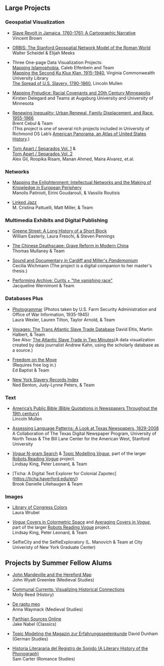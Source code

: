 ## Large Projects

### Geospatial Visualization
 
* [Slave Revolt in Jamaica, 1760-1761: A Cartographic Narrative](http://revolt.axismaps.com/)  
Vincent Brown
 
* [ORBIS: The Stanford Geospatial Network Model of the Roman World](http://orbis.stanford.edu/)  
Walter Scheidel & Elijah Meeks
 
* Three One-page Data Visualization Projects:  
[Mapping Islamophobia](http://mappingislamophobia.org/), Caleb Elfenbein and Team  
[Mapping the Second Ku Klux Klan, 1915-1940](https://labs.library.vcu.edu/klan/), Virginia Commonwealth University Library  
[The Spread of U.S. Slavery, 1790-1860](https://lincolnmullen.com/projects/slavery/), Lincoln Mullen
 
* [Mapping Prejudice: Racial Covenants and 20th Century Minneapolis](https://www.mappingprejudice.org/)  
Kirsten Delegard and Teams at Augsburg University and University of Minnesota

* [Renewing Inequality: Urban Renewal, Family Displacement, and Race, 1955-1966](https://dsl.richmond.edu/panorama/renewal/#view=0/0/1&viz=cartogram)  
Brent Cebul & Team  
(This project is one of several rich projects included in University of Richmond DS Lab’s [American Panorama, an Atlas of United States History](https://dsl.richmond.edu/panorama/).)

* [Torn Apart / Separados Vol. 1](http://xpmethod.plaintext.in/torn-apart/volume/1/) &  
[Torn Apart / Separados Vol. 2](http://xpmethod.plaintext.in/torn-apart/volume/2/index)  
Alex Gil, Roopika Risam, Manan Ahmed, Maira Alvarez, et.al. 


### Networks
 
* [Mapping the Enlightenment: Intellectual Networks and the Making of Knowledge in European Periphery](https://mapping-the-enlightenment.org/)  
Manolis Patinioti, Eirini Goudarouli, & Vassilis Routisis

* [Linked Jazz](https://linkedjazz.org/)  
M. Cristina Pattuelli, Matt Miller, & Team
 
### Multimedia Exhibits and Digital Publishing
 
* [Greene Street: A Long History of a Short Block](http://www.greenestreet.nyc/)  
William Easterly, Laura Freschi, & Steven Pennings 

* [The Chinese Deathscape: Grave Reform in Modern China](http://chinesedeathscape.org/)  
Thomas Mullaney & Team

* [Sound and Documentary in Cardiff and Miller's *Pandemonium*](http://scalar.usc.edu/works/pandemonium/index)  
Cecilia Wichmann (The project is a digital companion to her master's thesis.)

* [Performing Archive: Curits + "the vanishing race"](http://scalar.usc.edu/works/performingarchive/index)  
Jacqueline Wernimont & Team
 
### Databases Plus
 
* [Photogrammar](http://photogrammar.yale.edu/) (Photos taken by U.S. Farm Security Administration and Office of War Information, 1935-1945)  
Laura Wexler, Lauren Tilton, Taylor Arnold, & Team

* [Voyages: The Trans Atlantic Slave Trade Database](http://www.slavevoyages.org/)
David Eltis, Martin Halbert, & Team  
See Also: [The Atlantic Slave Trade in Two Minutes](http://www.slate.com/articles/life/the_history_of_american_slavery/2015/06/animated_interactive_of_the_history_of_the_atlantic_slave_trade.html)(A data visualization created by data journalist Andrew Kahn, using the scholarly database as a source.)

* [Freedom on the Move](http://freedomonthemove.org)  
(Requires free log in.)    
Ed Baptist & Team

* [New York Slavery Records Index](https://nyslavery.commons.gc.cuny.edu/)  
Ned Benton, Judy-Lynne Peters, & Team
 
### Text 
 
* [America’s Public Bible (Bible Quotations in Newspapers Throughout the 19th century)](http://americaspublicbible.org/)  
Lincoln Mullen
 
* [Assessing Language Patterns: A Look at Texas Newspapers, 1829-2008](http://language.mappingtexts.org/)  
A Collaboration of The Texas Digital Newspaper Program, University of North Texas &
The Bill Lane Center for the American West, Stanford University

* [*Vogue* N-gram Search](http://bookworm.library.yale.edu/) & [Topic Modelling *Vogue*](http://dh.library.yale.edu/projects/vogue/topics/), part of the larger [Robots Reading Vogue](http://dh.library.yale.edu/projects/vogue/) project.  
Lindsay King, Peter Leonard, & Team

* [Ticha: A Digital Text Explorer for Colonial Zapotec] (https://ticha.haverford.edu/en/)  
Brook Danielle Lillehaugen & Team

### Images

* [Library of Congress Colors](https://loc-colors.glitch.me/)  
Laura Wrubel

* [*Vogue* Covers in Colormetric Space](http://dh.library.yale.edu/projects/vogue/colormetricspace/) and [Averaging Covers in *Vogue*](http://dh.library.yale.edu/projects/vogue/coveraverages/), part of the larger [Robots Reading Vogue](http://dh.library.yale.edu/projects/vogue/) project.  
Lindsay King, Peter Leonard, & Team

* SelfieCity and the SelfieExploratory (L. Manovich & Team at City Univeristy of New York Graduate Center)

## Projects by Summer Fellow Alums

* [John Mandeville and the Hereford Map](http://historiacartarum.org/john-mandeville-and-the-hereford-map-2/what-are-you/)  
John Wyatt Greenlee (Medieval Studies)

* [Communal Currents: Visualizing Historical Connections](https://communalcurrents.org/)  
Molly Reed (History)

* [De raptu meo](http://chaumpaigne.org/)  
Anna Waymack (Medieval Studies)

* [Parthian Sources Online](http://parthiansources.com/)  
Jake Nabel (Classics)

* [Topic Modeling the Magazin zur Erfahrungsseelenkunde](http://davidwdunham.com/projects/1/)
David Dunham (German Studies)

* [Historia Literararia del Registro de Sonido (A Literary History of the Phonograph)](http://scalar.usc.edu/works/literary-history-of-the-phonograph/index)  
Sam Carter (Romance Studies)
